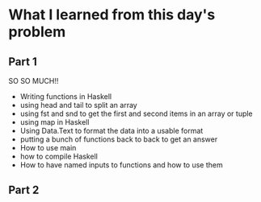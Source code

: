 # What I learned from this day's problem

## Part 1
SO SO MUCH!!
- Writing functions in Haskell
- using head and tail to split an array
- using fst and snd to get the first and second items in an array or tuple
- using map in Haskell
- Using Data.Text to format the data into a usable format
- putting a bunch of functions back to back to get an answer
- How to use main
- how to compile Haskell
- How to have named inputs to functions and how to use them
## Part 2
